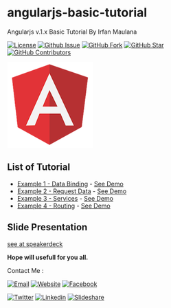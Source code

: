 # angularjs-basic-tutorial
Angularjs v.1.x Basic Tutorial By Irfan Maulana


[![License](https://img.shields.io/github/license/mazipan/angularjs-basic-tutorial.svg?maxAge=3600)](https://github.com/mazipan/angularjs-basic-tutorial) 
[![Github Issue](https://img.shields.io/github/issues/mazipan/angularjs-basic-tutorial.svg?maxAge=3600)](https://github.com/mazipan/angularjs-basic-tutorial/issues) 
[![GitHub Fork](https://img.shields.io/github/forks/mazipan/angularjs-basic-tutorial.svg?maxAge=3600)](https://github.com/mazipan/angularjs-basic-tutorial/network) 
[![GitHub Star](https://img.shields.io/github/stars/mazipan/angularjs-basic-tutorial.svg?maxAge=3600)](https://github.com/mazipan/angularjs-basic-tutorial/stargazers) 
[![GitHub Contributors](https://img.shields.io/github/contributors/mazipan/angularjs-basic-tutorial.svg?maxAge=3600)](https://github.com/mazipan/angularjs-basic-tutorial/network/members)

![AngularJS](https://raw.githubusercontent.com/mazipan/angularjs-basic-tutorial/master/angular.png)

## List of Tutorial
+ [Example 1 - Data Binding](https://github.com/mazipan/angularjs-basic-tutorial/tree/master/example1-data-binding) - [See Demo](https://mazipan.github.io/angularjs-basic-tutorial/example1-data-binding) 
+ [Example 2 - Request Data](https://github.com/mazipan/angularjs-basic-tutorial/tree/master/example2-request-data) - [See Demo](https://mazipan.github.io/angularjs-basic-tutorial/example2-request-data)
+ [Example 3 - Services](https://github.com/mazipan/angularjs-basic-tutorial/tree/master/example3-services) - [See Demo](https://mazipan.github.io/angularjs-basic-tutorial/example3-services)
+ [Example 4 - Routing](https://github.com/mazipan/angularjs-basic-tutorial/tree/master/example4-routing) - [See Demo](https://mazipan.github.io/angularjs-basic-tutorial/example4-routing)


## Slide Presentation
[see at speakerdeck](https://speakerdeck.com/mazipan/bliblidotcom-angularjs)


**Hope will usefull for you all.**

Contact Me :

[![Email](https://img.shields.io/badge/mazipanneh-Email-yellow.svg?maxAge=3600)](mailto:mazipanneh@gmail.com) 
[![Website](https://img.shields.io/badge/mazipanneh-Blog-brightgreen.svg?maxAge=3600)](https://mazipanneh.com/blog/)
[![Facebook](https://img.shields.io/badge/mazipanneh-Facebook-blue.svg?maxAge=3600)](https://facebook.com/mazipanneh) 

[![Twitter](https://img.shields.io/badge/Maz_Ipan-Twitter-55acee.svg?maxAge=3600)](https://twitter.com/Maz_Ipan) 
[![Linkedin](https://img.shields.io/badge/irfanmaulanamazipan-Linkedin-0077b5.svg?maxAge=3600)](https://id.linkedin.com/in/irfanmaulanamazipan) 
[![Slideshare](https://img.shields.io/badge/IrfanMaulana21-Slideshare-0077b5.svg?maxAge=3600)](https://www.slideshare.net/IrfanMaulana21) 
